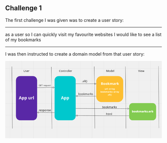 ## Challenge 1
The first challenge I was given was to create a user story:

----------------------------------------------
as a user
so I can quickly visit my favourite websites
I would like to see a list of my bookmarks

----------------------------------------------

I was then instructed to create a domain model from that user story:

![domain model](https://github.com/YoFirmy/bookmark_manager/blob/main/images/bookmark_manager_domain_model.png?raw=true)
